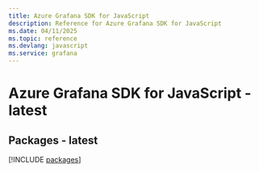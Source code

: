 ```yaml
---
title: Azure Grafana SDK for JavaScript
description: Reference for Azure Grafana SDK for JavaScript
ms.date: 04/11/2025
ms.topic: reference
ms.devlang: javascript
ms.service: grafana
---
```

# Azure Grafana SDK for JavaScript - latest
## Packages - latest
[!INCLUDE [packages](grafana-index.md)]